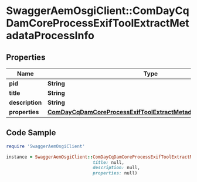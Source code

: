 # SwaggerAemOsgiClient::ComDayCqDamCoreProcessExifToolExtractMetadataProcessInfo

## Properties

Name | Type | Description | Notes
------------ | ------------- | ------------- | -------------
**pid** | **String** |  | [optional] 
**title** | **String** |  | [optional] 
**description** | **String** |  | [optional] 
**properties** | [**ComDayCqDamCoreProcessExifToolExtractMetadataProcessProperties**](ComDayCqDamCoreProcessExifToolExtractMetadataProcessProperties.md) |  | [optional] 

## Code Sample

```ruby
require 'SwaggerAemOsgiClient'

instance = SwaggerAemOsgiClient::ComDayCqDamCoreProcessExifToolExtractMetadataProcessInfo.new(pid: null,
                                 title: null,
                                 description: null,
                                 properties: null)
```


